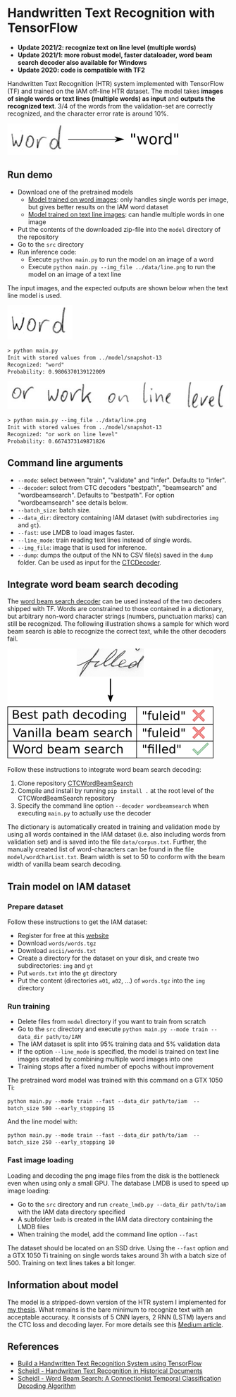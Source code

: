 # Handwritten Text Recognition with TensorFlow

- **Update 2021/2: recognize text on line level (multiple words)**
- **Update 2021/1: more robust model, faster dataloader, word beam search decoder also available for Windows**
- **Update 2020: code is compatible with TF2**

Handwritten Text Recognition (HTR) system implemented with TensorFlow (TF) and trained on the IAM off-line HTR dataset.
The model takes **images of single words or text lines (multiple words) as input** and **outputs the recognized text**.
3/4 of the words from the validation-set are correctly recognized, and the character error rate is around 10%.

![htr](./doc/htr.png)

## Run demo

- Download one of the pretrained models
  - [Model trained on word images](https://www.dropbox.com/s/mya8hw6jyzqm0a3/word-model.zip?dl=1):
    only handles single words per image, but gives better results on the IAM word dataset
  - [Model trained on text line images](https://www.dropbox.com/s/7xwkcilho10rthn/line-model.zip?dl=1):
    can handle multiple words in one image
- Put the contents of the downloaded zip-file into the `model` directory of the repository
- Go to the `src` directory
- Run inference code:
  - Execute `python main.py` to run the model on an image of a word
  - Execute `python main.py --img_file ../data/line.png` to run the model on an image of a text line

The input images, and the expected outputs are shown below when the text line model is used.

![test](./data/word.png)

```
> python main.py
Init with stored values from ../model/snapshot-13
Recognized: "word"
Probability: 0.9806370139122009
```

![test](./data/line.png)

```
> python main.py --img_file ../data/line.png
Init with stored values from ../model/snapshot-13
Recognized: "or work on line level"
Probability: 0.6674373149871826
```

## Command line arguments

- `--mode`: select between "train", "validate" and "infer". Defaults to "infer".
- `--decoder`: select from CTC decoders "bestpath", "beamsearch" and "wordbeamsearch". Defaults to "bestpath". For option "wordbeamsearch" see details below.
- `--batch_size`: batch size.
- `--data_dir`: directory containing IAM dataset (with subdirectories `img` and `gt`).
- `--fast`: use LMDB to load images faster.
- `--line_mode`: train reading text lines instead of single words.
- `--img_file`: image that is used for inference.
- `--dump`: dumps the output of the NN to CSV file(s) saved in the `dump` folder. Can be used as input for the [CTCDecoder](https://github.com/githubharald/CTCDecoder).

## Integrate word beam search decoding

The [word beam search decoder](https://repositum.tuwien.ac.at/obvutwoa/download/pdf/2774578) can be used instead of the two decoders shipped with TF.
Words are constrained to those contained in a dictionary, but arbitrary non-word character strings (numbers, punctuation marks) can still be recognized.
The following illustration shows a sample for which word beam search is able to recognize the correct text, while the other decoders fail.

![decoder_comparison](./doc/decoder_comparison.png)

Follow these instructions to integrate word beam search decoding:

1. Clone repository [CTCWordBeamSearch](https://github.com/githubharald/CTCWordBeamSearch)
2. Compile and install by running `pip install .` at the root level of the CTCWordBeamSearch repository
3. Specify the command line option `--decoder wordbeamsearch` when executing `main.py` to actually use the decoder

The dictionary is automatically created in training and validation mode by using all words contained in the IAM dataset (i.e. also including words from validation set) and is saved into the file `data/corpus.txt`.
Further, the manually created list of word-characters can be found in the file `model/wordCharList.txt`.
Beam width is set to 50 to conform with the beam width of vanilla beam search decoding.

## Train model on IAM dataset

### Prepare dataset

Follow these instructions to get the IAM dataset:

- Register for free at this [website](http://www.fki.inf.unibe.ch/databases/iam-handwriting-database)
- Download `words/words.tgz`
- Download `ascii/words.txt`
- Create a directory for the dataset on your disk, and create two subdirectories: `img` and `gt`
- Put `words.txt` into the `gt` directory
- Put the content (directories `a01`, `a02`, ...) of `words.tgz` into the `img` directory

### Run training

- Delete files from `model` directory if you want to train from scratch
- Go to the `src` directory and execute `python main.py --mode train --data_dir path/to/IAM`
- The IAM dataset is split into 95% training data and 5% validation data
- If the option `--line_mode` is specified,
  the model is trained on text line images created by combining multiple word images into one
- Training stops after a fixed number of epochs without improvement

The pretrained word model was trained with this command on a GTX 1050 Ti:

```
python main.py --mode train --fast --data_dir path/to/iam  --batch_size 500 --early_stopping 15
```

And the line model with:

```
python main.py --mode train --fast --data_dir path/to/iam  --batch_size 250 --early_stopping 10
```

### Fast image loading

Loading and decoding the png image files from the disk is the bottleneck even when using only a small GPU.
The database LMDB is used to speed up image loading:

- Go to the `src` directory and run `create_lmdb.py --data_dir path/to/iam` with the IAM data directory specified
- A subfolder `lmdb` is created in the IAM data directory containing the LMDB files
- When training the model, add the command line option `--fast`

The dataset should be located on an SSD drive.
Using the `--fast` option and a GTX 1050 Ti training on single words takes around 3h with a batch size of 500.
Training on text lines takes a bit longer.

## Information about model

The model is a stripped-down version of the HTR system I implemented for [my thesis](<(https://repositum.tuwien.ac.at/obvutwhs/download/pdf/2874742)>).
What remains is the bare minimum to recognize text with an acceptable accuracy.
It consists of 5 CNN layers, 2 RNN (LSTM) layers and the CTC loss and decoding layer.
For more details see this [Medium article](https://towardsdatascience.com/2326a3487cd5).

## References

- [Build a Handwritten Text Recognition System using TensorFlow](https://towardsdatascience.com/2326a3487cd5)
- [Scheidl - Handwritten Text Recognition in Historical Documents](https://repositum.tuwien.ac.at/obvutwhs/download/pdf/2874742)
- [Scheidl - Word Beam Search: A Connectionist Temporal Classification Decoding Algorithm](https://repositum.tuwien.ac.at/obvutwoa/download/pdf/2774578)
